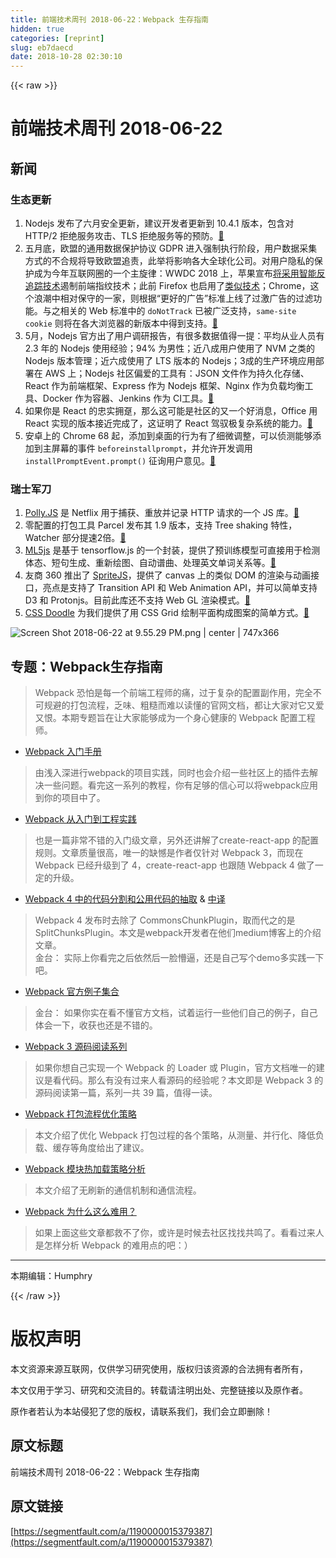 ```yaml
---
title: 前端技术周刊 2018-06-22：Webpack 生存指南
hidden: true
categories: [reprint]
slug: eb7daecd
date: 2018-10-28 02:30:10
---
```


{{< raw >}}
<h1 id="articleHeader0">&#x524D;&#x7AEF;&#x6280;&#x672F;&#x5468;&#x520A; 2018-06-22</h1><h2 id="articleHeader1">&#x65B0;&#x95FB;</h2><h3 id="articleHeader2">&#x751F;&#x6001;&#x66F4;&#x65B0;</h3><ol><li>Nodejs &#x53D1;&#x5E03;&#x4E86;&#x516D;&#x6708;&#x5B89;&#x5168;&#x66F4;&#x65B0;&#xFF0C;&#x5EFA;&#x8BAE;&#x5F00;&#x53D1;&#x8005;&#x66F4;&#x65B0;&#x5230; 10.4.1 &#x7248;&#x672C;&#xFF0C;&#x5305;&#x542B;&#x5BF9; HTTP/2 &#x62D2;&#x7EDD;&#x670D;&#x52A1;&#x653B;&#x51FB;&#x3001;TLS &#x62D2;&#x7EDD;&#x670D;&#x52A1;&#x7B49;&#x7684;&#x9884;&#x9632;&#x3002;<a href="https://nodejs.org/en/blog/vulnerability/june-2018-security-releases/" rel="nofollow noreferrer" target="_blank">&#x1F517;</a></li><li>&#x4E94;&#x6708;&#x5E95;&#xFF0C;&#x6B27;&#x76DF;&#x7684;&#x901A;&#x7528;&#x6570;&#x636E;&#x4FDD;&#x62A4;&#x534F;&#x8BAE; GDPR &#x8FDB;&#x5165;&#x5F3A;&#x5236;&#x6267;&#x884C;&#x9636;&#x6BB5;&#xFF0C;&#x7528;&#x6237;&#x6570;&#x636E;&#x91C7;&#x96C6;&#x65B9;&#x5F0F;&#x7684;&#x4E0D;&#x5408;&#x89C4;&#x5C06;&#x5BFC;&#x81F4;&#x6B27;&#x76DF;&#x8FFD;&#x8D23;&#xFF0C;&#x6B64;&#x4E3E;&#x5C06;&#x5F71;&#x54CD;&#x5404;&#x5927;&#x5168;&#x7403;&#x5316;&#x516C;&#x53F8;&#x3002;&#x5BF9;&#x7528;&#x6237;&#x9690;&#x79C1;&#x7684;&#x4FDD;&#x62A4;&#x6210;&#x4E3A;&#x4ECA;&#x5E74;&#x4E92;&#x8054;&#x7F51;&#x5708;&#x7684;&#x4E00;&#x4E2A;&#x4E3B;&#x65CB;&#x5F8B;&#xFF1A;WWDC 2018 &#x4E0A;&#xFF0C;&#x82F9;&#x679C;&#x5BA3;&#x5E03;<a href="https://www.wired.com/story/apple-safari-privacy-wwdc/" rel="nofollow noreferrer" target="_blank">&#x5C06;&#x91C7;&#x7528;&#x667A;&#x80FD;&#x53CD;&#x8FFD;&#x8E2A;&#x6280;&#x672F;</a>&#x904F;&#x5236;&#x524D;&#x7AEF;&#x6307;&#x7EB9;&#x6280;&#x672F;&#xFF1B;&#x6B64;&#x524D; Firefox &#x4E5F;&#x542F;&#x7528;&#x4E86;<a href="https://blog.mozilla.org/data/2018/01/26/improving-privacy-without-breaking-the-web/" rel="nofollow noreferrer" target="_blank">&#x7C7B;&#x4F3C;&#x6280;&#x672F;</a>&#xFF1B;Chrome&#xFF0C;&#x8FD9;&#x4E2A;&#x6D6A;&#x6F6E;&#x4E2D;&#x76F8;&#x5BF9;&#x4FDD;&#x5B88;&#x7684;&#x4E00;&#x5BB6;&#xFF0C;&#x5219;&#x6839;&#x636E;&#x201C;&#x66F4;&#x597D;&#x7684;&#x5E7F;&#x544A;&#x201D;&#x6807;&#x51C6;&#x4E0A;&#x7EBF;&#x4E86;&#x8FC7;&#x6FC0;&#x5E7F;&#x544A;&#x7684;&#x8FC7;&#x6EE4;&#x529F;&#x80FD;&#x3002;&#x4E0E;&#x4E4B;&#x76F8;&#x5173;&#x7684; Web &#x6807;&#x51C6;&#x4E2D;&#x7684; <code>doNotTrack</code> &#x5DF2;&#x88AB;&#x5E7F;&#x6CDB;&#x652F;&#x6301;&#xFF0C;<code>same-site cookie</code> &#x5219;&#x5C06;&#x5728;&#x5404;&#x5927;&#x6D4F;&#x89C8;&#x5668;&#x7684;&#x65B0;&#x7248;&#x672C;&#x4E2D;&#x5F97;&#x5230;&#x652F;&#x6301;&#x3002;<a href="https://blog.mozilla.org/internetcitizen/2018/05/23/gdpr-mozilla/" rel="nofollow noreferrer" target="_blank">&#x1F517;</a></li><li>5&#x6708;&#xFF0C;Nodejs &#x5B98;&#x65B9;&#x51FA;&#x4E86;&#x7528;&#x6237;&#x8C03;&#x7814;&#x62A5;&#x544A;&#xFF0C;&#x6709;&#x5F88;&#x591A;&#x6570;&#x636E;&#x503C;&#x5F97;&#x4E00;&#x63D0;&#xFF1A;&#x5E73;&#x5747;&#x4ECE;&#x4E1A;&#x4EBA;&#x5458;&#x6709; 2.3 &#x5E74;&#x7684; Nodejs &#x4F7F;&#x7528;&#x7ECF;&#x9A8C;&#xFF1B;94% &#x4E3A;&#x7537;&#x6027;&#xFF1B;&#x8FD1;&#x516B;&#x6210;&#x7528;&#x6237;&#x4F7F;&#x7528;&#x4E86; NVM &#x4E4B;&#x7C7B;&#x7684; Nodejs &#x7248;&#x672C;&#x7BA1;&#x7406;&#xFF1B;&#x8FD1;&#x516D;&#x6210;&#x4F7F;&#x7528;&#x4E86; LTS &#x7248;&#x672C;&#x7684; Nodejs&#xFF1B;3&#x6210;&#x7684;&#x751F;&#x4EA7;&#x73AF;&#x5883;&#x5E94;&#x7528;&#x90E8;&#x7F72;&#x5728; AWS &#x4E0A;&#xFF1B;Nodejs &#x793E;&#x533A;&#x504F;&#x7231;&#x7684;&#x5DE5;&#x5177;&#x6709;&#xFF1A;JSON &#x6587;&#x4EF6;&#x4F5C;&#x4E3A;&#x6301;&#x4E45;&#x5316;&#x5B58;&#x50A8;&#x3001;React &#x4F5C;&#x4E3A;&#x524D;&#x7AEF;&#x6846;&#x67B6;&#x3001;Express &#x4F5C;&#x4E3A; Nodejs &#x6846;&#x67B6;&#x3001;Nginx &#x4F5C;&#x4E3A;&#x8D1F;&#x8F7D;&#x5747;&#x8861;&#x5DE5;&#x5177;&#x3001;Docker &#x4F5C;&#x4E3A;&#x5BB9;&#x5668;&#x3001;Jenkins &#x4F5C;&#x4E3A; CI&#x5DE5;&#x5177;&#x3002;<a href="https://docs.google.com/viewer?embedded=true&amp;url=https%3A%2F%2Fnodejs.org%2Fen%2Fuser-survey-report%2F2018-nodejs-user-survey-report.pdf" rel="nofollow noreferrer" target="_blank">&#x1F517;</a></li><li>&#x5982;&#x679C;&#x4F60;&#x662F; React &#x7684;&#x5FE0;&#x5B9E;&#x62E5;&#x8DB8;&#xFF0C;&#x90A3;&#x4E48;&#x8FD9;&#x53EF;&#x80FD;&#x662F;&#x793E;&#x533A;&#x7684;&#x53C8;&#x4E00;&#x4E2A;&#x597D;&#x6D88;&#x606F;&#xFF0C;Office &#x7528; React &#x5B9E;&#x73B0;&#x7684;&#x7248;&#x672C;&#x63A5;&#x8FD1;&#x5B8C;&#x6210;&#x4E86;&#xFF0C;&#x8FD9;&#x8BC1;&#x660E;&#x4E86; React &#x9A7E;&#x9A6D;&#x6781;&#x590D;&#x6742;&#x7CFB;&#x7EDF;&#x7684;&#x80FD;&#x529B;&#x3002;<a href="https://twitter.com/TheLarkInn/status/1006746626617008128?ref_src=twsrc%5Etfw&amp;ref_url=https%3A%2F%2Freact-etc.net%2Fentry%2Fmicrosoft-office-rewrite-to-react-js-nears-completion" rel="nofollow noreferrer" target="_blank">&#x1F517;</a></li><li>&#x5B89;&#x5353;&#x4E0A;&#x7684; Chrome 68 &#x8D77;&#xFF0C;&#x6DFB;&#x52A0;&#x5230;&#x684C;&#x9762;&#x7684;&#x884C;&#x4E3A;&#x6709;&#x4E86;&#x7EC6;&#x5FAE;&#x8C03;&#x6574;&#xFF0C;&#x53EF;&#x4EE5;&#x4FA6;&#x6D4B;&#x80FD;&#x591F;&#x6DFB;&#x52A0;&#x5230;&#x4E3B;&#x5C4F;&#x5E55;&#x7684;&#x4E8B;&#x4EF6; <code>beforeinstallprompt</code>&#xFF0C;&#x5E76;&#x5141;&#x8BB8;&#x5F00;&#x53D1;&#x8C03;&#x7528; <code>installPromptEvent.prompt()</code> &#x5F81;&#x8BE2;&#x7528;&#x6237;&#x610F;&#x89C1;&#x3002;<a href="https://developers.google.com/web/updates/2018/06/a2hs-updates?utm_source=feed&amp;utm_medium=feed&amp;utm_campaign=updates_feed" rel="nofollow noreferrer" target="_blank">&#x1F517;</a></li></ol><h3 id="articleHeader3">&#x745E;&#x58EB;&#x519B;&#x5200;</h3><ol><li><a href="https://netflix.github.io/pollyjs/" rel="nofollow noreferrer" target="_blank">Polly.JS</a> &#x662F; Netflix &#x7528;&#x4E8E;&#x6355;&#x83B7;&#x3001;&#x91CD;&#x653E;&#x5E76;&#x8BB0;&#x5F55; HTTP &#x8BF7;&#x6C42;&#x7684;&#x4E00;&#x4E2A; JS &#x5E93;&#x3002;<a href="https://netflix.github.io/pollyjs/" rel="nofollow noreferrer" target="_blank">&#x1F517;</a></li><li>&#x96F6;&#x914D;&#x7F6E;&#x7684;&#x6253;&#x5305;&#x5DE5;&#x5177; Parcel &#x53D1;&#x5E03;&#x5176; 1.9 &#x7248;&#x672C;&#xFF0C;&#x652F;&#x6301; Tree shaking &#x7279;&#x6027;&#xFF0C;Watcher &#x90E8;&#x5206;&#x63D0;&#x901F;2&#x500D;&#x3002;<a href="https://medium.com/@devongovett/parcel-v1-9-0-tree-shaking-2x-faster-watcher-and-more-87f2e1a70f79" rel="nofollow noreferrer" target="_blank">&#x1F517;</a></li><li><a href="https://ml5js.org/" rel="nofollow noreferrer" target="_blank">ML5js</a> &#x662F;&#x57FA;&#x4E8E; tensorflow.js &#x7684;&#x4E00;&#x4E2A;&#x5C01;&#x88C5;&#xFF0C;&#x63D0;&#x4F9B;&#x4E86;&#x9884;&#x8BAD;&#x7EC3;&#x6A21;&#x578B;&#x53EF;&#x76F4;&#x63A5;&#x7528;&#x4E8E;&#x68C0;&#x6D4B;&#x4F53;&#x6001;&#x3001;&#x77ED;&#x53E5;&#x751F;&#x6210;&#x3001;&#x91CD;&#x65B0;&#x7ED8;&#x56FE;&#x3001;&#x81EA;&#x52A8;&#x8C31;&#x66F2;&#x3001;&#x5904;&#x7406;&#x82F1;&#x6587;&#x5355;&#x8BCD;&#x5173;&#x7CFB;&#x7B49;&#x3002;<a href="https://ml5js.org/" rel="nofollow noreferrer" target="_blank">&#x1F517;</a></li><li>&#x53CB;&#x5546; 360 &#x63A8;&#x51FA;&#x4E86; <a href="http://spritejs.org/" rel="nofollow noreferrer" target="_blank">SpriteJS</a>&#xFF0C;&#x63D0;&#x4F9B;&#x4E86; canvas &#x4E0A;&#x7684;&#x7C7B;&#x4F3C; DOM &#x7684;&#x6E32;&#x67D3;&#x4E0E;&#x52A8;&#x753B;&#x63A5;&#x53E3;&#xFF0C;&#x4EAE;&#x70B9;&#x662F;&#x652F;&#x6301;&#x4E86; Transition API &#x548C; Web Animation API&#xFF0C;&#x5E76;&#x53EF;&#x4EE5;&#x7B80;&#x5355;&#x652F;&#x6301; D3 &#x548C; Protonjs&#x3002;&#x76EE;&#x524D;&#x6B64;&#x5E93;&#x8FD8;&#x4E0D;&#x652F;&#x6301; Web GL &#x6E32;&#x67D3;&#x6A21;&#x5F0F;&#x3002;<a href="https://www.h5jun.com/post/spritejs.html" rel="nofollow noreferrer" target="_blank">&#x1F517;</a></li><li><a href="https://css-doodle.com/" rel="nofollow noreferrer" target="_blank">CSS Doodle</a> &#x4E3A;&#x6211;&#x4EEC;&#x63D0;&#x4F9B;&#x4E86;&#x7528; CSS Grid &#x7ED8;&#x5236;&#x5E73;&#x9762;&#x6784;&#x6210;&#x56FE;&#x6848;&#x7684;&#x7B80;&#x5355;&#x65B9;&#x5F0F;&#x3002;<a href="https://css-doodle.com/" rel="nofollow noreferrer" target="_blank">&#x1F517;</a></li></ol><p><span class="img-wrap"><img data-src="/img/remote/1460000015379390?w=1686&amp;h=826" src="https://static.alili.tech/img/remote/1460000015379390?w=1686&amp;h=826" alt="Screen Shot 2018-06-22 at 9.55.29 PM.png | center | 747x366" title="Screen Shot 2018-06-22 at 9.55.29 PM.png | center | 747x366" style="cursor:pointer;display:inline"></span></p><h2 id="articleHeader4">&#x4E13;&#x9898;&#xFF1A;Webpack&#x751F;&#x5B58;&#x6307;&#x5357;</h2><blockquote>Webpack &#x6050;&#x6015;&#x662F;&#x6BCF;&#x4E00;&#x4E2A;&#x524D;&#x7AEF;&#x5DE5;&#x7A0B;&#x5E08;&#x7684;&#x75DB;&#xFF0C;&#x8FC7;&#x4E8E;&#x590D;&#x6742;&#x7684;&#x914D;&#x7F6E;&#x526F;&#x4F5C;&#x7528;&#xFF0C;&#x5B8C;&#x5168;&#x4E0D;&#x53EF;&#x89C4;&#x907F;&#x7684;&#x6253;&#x5305;&#x6D41;&#x7A0B;&#xFF0C;&#x4E4F;&#x5473;&#x3001;&#x7C97;&#x7CD9;&#x800C;&#x96BE;&#x4EE5;&#x8BFB;&#x61C2;&#x7684;&#x5B98;&#x7F51;&#x6587;&#x6863;&#xFF0C;&#x90FD;&#x8BA9;&#x5927;&#x5BB6;&#x5BF9;&#x5B83;&#x53C8;&#x7231;&#x53C8;&#x6068;&#x3002;&#x672C;&#x671F;&#x4E13;&#x9898;&#x65E8;&#x5728;&#x8BA9;&#x5927;&#x5BB6;&#x80FD;&#x591F;&#x6210;&#x4E3A;&#x4E00;&#x4E2A;&#x8EAB;&#x5FC3;&#x5065;&#x5EB7;&#x7684; Webpack &#x914D;&#x7F6E;&#x5DE5;&#x7A0B;&#x5E08;&#x3002;</blockquote><ul><li><a href="https://survivejs.com/webpack/introduction/" rel="nofollow noreferrer" target="_blank">Webpack &#x5165;&#x95E8;&#x624B;&#x518C;</a></li></ul><blockquote>&#x7531;&#x6D45;&#x5165;&#x6DF1;&#x8FDB;&#x884C;webpack&#x7684;&#x9879;&#x76EE;&#x5B9E;&#x8DF5;&#xFF0C;&#x540C;&#x65F6;&#x4E5F;&#x4F1A;&#x4ECB;&#x7ECD;&#x4E00;&#x4E9B;&#x793E;&#x533A;&#x4E0A;&#x7684;&#x63D2;&#x4EF6;&#x53BB;&#x89E3;&#x51B3;&#x4E00;&#x4E9B;&#x95EE;&#x9898;&#x3002;&#x770B;&#x5B8C;&#x8FD9;&#x4E00;&#x7CFB;&#x5217;&#x7684;&#x6559;&#x7A0B;&#xFF0C;&#x4F60;&#x6709;&#x8DB3;&#x591F;&#x7684;&#x4FE1;&#x5FC3;&#x53EF;&#x4EE5;&#x5C06;webpack&#x5E94;&#x7528;&#x5230;&#x4F60;&#x7684;&#x9879;&#x76EE;&#x4E2D;&#x4E86;&#x3002;</blockquote><ul><li><a href="http://gitbook.cn/books/599270d5625e0436309466c7/index.html" rel="nofollow noreferrer" target="_blank">Webpack &#x4ECE;&#x5165;&#x95E8;&#x5230;&#x5DE5;&#x7A0B;&#x5B9E;&#x8DF5;</a></li></ul><blockquote>&#x4E5F;&#x662F;&#x4E00;&#x7BC7;&#x975E;&#x5E38;&#x4E0D;&#x9519;&#x7684;&#x5165;&#x95E8;&#x7EA7;&#x6587;&#x7AE0;&#xFF0C;&#x53E6;&#x5916;&#x8FD8;&#x8BB2;&#x89E3;&#x4E86;create-react-app &#x7684;&#x914D;&#x7F6E;&#x89C4;&#x5219;&#x3002;&#x6587;&#x7AE0;&#x8D28;&#x91CF;&#x5F88;&#x9AD8;&#xFF0C;&#x552F;&#x4E00;&#x7684;&#x7F3A;&#x61BE;&#x662F;&#x4F5C;&#x8005;&#x4EC5;&#x9488;&#x5BF9; Webpack 3&#xFF0C;&#x800C;&#x73B0;&#x5728; Webpack &#x5DF2;&#x7ECF;&#x5347;&#x7EA7;&#x5230;&#x4E86; 4&#xFF0C;create-react-app &#x4E5F;&#x8DDF;&#x968F; Webpack 4 &#x505A;&#x4E86;&#x4E00;&#x5B9A;&#x7684;&#x5347;&#x7EA7;&#x3002;</blockquote><ul><li><a href="https://medium.com/webpack/webpack-4-code-splitting-chunk-graph-and-the-splitchunks-optimization-be739a861366" rel="nofollow noreferrer" target="_blank">Webpack 4 &#x4E2D;&#x7684;&#x4EE3;&#x7801;&#x5206;&#x5272;&#x548C;&#x516C;&#x7528;&#x4EE3;&#x7801;&#x7684;&#x62BD;&#x53D6;</a> &amp; <a href="https://segmentfault.com/a/1190000013476837">&#x4E2D;&#x8BD1;</a></li></ul><blockquote>Webpack 4 &#x53D1;&#x5E03;&#x65F6;&#x53BB;&#x9664;&#x4E86; CommonsChunkPlugin&#xFF0C;&#x53D6;&#x800C;&#x4EE3;&#x4E4B;&#x7684;&#x662F; SplitChunksPlugin&#x3002;&#x672C;&#x6587;&#x662F;webpack&#x5F00;&#x53D1;&#x8005;&#x5728;&#x4ED6;&#x4EEC;medium&#x535A;&#x5BA2;&#x4E0A;&#x7684;&#x4ECB;&#x7ECD;&#x6587;&#x7AE0;&#x3002;<br>&#x91D1;&#x53F0;&#xFF1A; &#x5B9E;&#x9645;&#x4E0A;&#x4F60;&#x770B;&#x5B8C;&#x4E4B;&#x540E;&#x4F9D;&#x7136;&#x540E;&#x4E00;&#x8138;&#x61F5;&#x903C;&#xFF0C;&#x8FD8;&#x662F;&#x81EA;&#x5DF1;&#x5199;&#x4E2A;demo&#x591A;&#x5B9E;&#x8DF5;&#x4E00;&#x4E0B;&#x5427;&#x3002;</blockquote><ul><li><a href="https://github.com/webpack/webpack/tree/master/examples" rel="nofollow noreferrer" target="_blank">Webpack &#x5B98;&#x65B9;&#x4F8B;&#x5B50;&#x96C6;&#x5408;</a></li></ul><blockquote>&#x91D1;&#x53F0;&#xFF1A; &#x5982;&#x679C;&#x4F60;&#x5B9E;&#x5728;&#x770B;&#x4E0D;&#x61C2;&#x5B98;&#x65B9;&#x6587;&#x6863;&#xFF0C;&#x8BD5;&#x7740;&#x8FD0;&#x884C;&#x4E00;&#x4E9B;&#x4ED6;&#x4EEC;&#x81EA;&#x5DF1;&#x7684;&#x4F8B;&#x5B50;&#xFF0C;&#x81EA;&#x5DF1;&#x4F53;&#x4F1A;&#x4E00;&#x4E0B;&#xFF0C;&#x6536;&#x83B7;&#x4E5F;&#x8FD8;&#x662F;&#x4E0D;&#x9519;&#x7684;&#x3002;</blockquote><ul><li><a href="https://www.cnblogs.com/QH-Jimmy/p/8016832.html" rel="nofollow noreferrer" target="_blank">Webpack 3 &#x6E90;&#x7801;&#x9605;&#x8BFB;&#x7CFB;&#x5217;</a></li></ul><blockquote>&#x5982;&#x679C;&#x4F60;&#x60F3;&#x81EA;&#x5DF1;&#x5B9E;&#x73B0;&#x4E00;&#x4E2A; Webpack &#x7684; Loader &#x6216; Plugin&#xFF0C;&#x5B98;&#x65B9;&#x6587;&#x6863;&#x552F;&#x4E00;&#x7684;&#x5EFA;&#x8BAE;&#x662F;&#x770B;&#x4EE3;&#x7801;&#x3002;&#x90A3;&#x4E48;&#x6709;&#x6CA1;&#x6709;&#x8FC7;&#x6765;&#x4EBA;&#x770B;&#x6E90;&#x7801;&#x7684;&#x7ECF;&#x9A8C;&#x5462;&#xFF1F;&#x672C;&#x6587;&#x5373;&#x662F; Webpack 3 &#x7684;&#x6E90;&#x7801;&#x9605;&#x8BFB;&#x7B2C;&#x4E00;&#x7BC7;&#xFF0C;&#x7CFB;&#x5217;&#x4E00;&#x5171; 39 &#x7BC7;&#xFF0C;&#x503C;&#x5F97;&#x4E00;&#x8BFB;&#x3002;</blockquote><ul><li><a href="https://medium.com/m/global-identity?redirectUrl=https%3A%2F%2Fslack.engineering%2Fkeep-webpack-fast-a-field-guide-for-better-build-performance-f56a5995e8f1" rel="nofollow noreferrer" target="_blank">Webpack &#x6253;&#x5305;&#x6D41;&#x7A0B;&#x4F18;&#x5316;&#x7B56;&#x7565;</a></li></ul><blockquote>&#x672C;&#x6587;&#x4ECB;&#x7ECD;&#x4E86;&#x4F18;&#x5316; Webpack &#x6253;&#x5305;&#x8FC7;&#x7A0B;&#x7684;&#x5404;&#x4E2A;&#x7B56;&#x7565;&#xFF0C;&#x4ECE;&#x6D4B;&#x91CF;&#x3001;&#x5E76;&#x884C;&#x5316;&#x3001;&#x964D;&#x4F4E;&#x8D1F;&#x8F7D;&#x3001;&#x7F13;&#x5B58;&#x7B49;&#x89D2;&#x5EA6;&#x7ED9;&#x51FA;&#x4E86;&#x5EFA;&#x8BAE;&#x3002;</blockquote><ul><li><a href="https://zhuanlan.zhihu.com/p/30669007" rel="nofollow noreferrer" target="_blank">Webpack &#x6A21;&#x5757;&#x70ED;&#x52A0;&#x8F7D;&#x7B56;&#x7565;&#x5206;&#x6790;</a></li></ul><blockquote>&#x672C;&#x6587;&#x4ECB;&#x7ECD;&#x4E86;&#x65E0;&#x5237;&#x65B0;&#x7684;&#x901A;&#x4FE1;&#x673A;&#x5236;&#x548C;&#x901A;&#x4FE1;&#x6D41;&#x7A0B;&#x3002;</blockquote><ul><li><a href="https://zhuanlan.zhihu.com/p/32148338" rel="nofollow noreferrer" target="_blank">Webpack &#x4E3A;&#x4EC0;&#x4E48;&#x8FD9;&#x4E48;&#x96BE;&#x7528;&#xFF1F;</a></li></ul><blockquote>&#x5982;&#x679C;&#x4E0A;&#x9762;&#x8FD9;&#x4E9B;&#x6587;&#x7AE0;&#x90FD;&#x6551;&#x4E0D;&#x4E86;&#x4F60;&#xFF0C;&#x6216;&#x8BB8;&#x662F;&#x65F6;&#x5019;&#x53BB;&#x793E;&#x533A;&#x627E;&#x627E;&#x5171;&#x9E23;&#x4E86;&#x3002;&#x770B;&#x770B;&#x8FC7;&#x6765;&#x4EBA;&#x662F;&#x600E;&#x6837;&#x5206;&#x6790; Webpack &#x7684;&#x96BE;&#x7528;&#x70B9;&#x7684;&#x5427;&#xFF1A;&#xFF09;</blockquote><hr><p>&#x672C;&#x671F;&#x7F16;&#x8F91;&#xFF1A;Humphry</p>
{{< /raw >}}

# 版权声明
本文资源来源互联网，仅供学习研究使用，版权归该资源的合法拥有者所有，

本文仅用于学习、研究和交流目的。转载请注明出处、完整链接以及原作者。 

原作者若认为本站侵犯了您的版权，请联系我们，我们会立即删除！

## 原文标题
前端技术周刊 2018-06-22：Webpack 生存指南

## 原文链接
[https://segmentfault.com/a/1190000015379387](https://segmentfault.com/a/1190000015379387)

